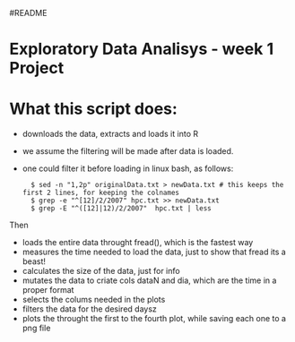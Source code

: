 #README

# Exploratory Data Analisys - week 1 Project

# What this script does:

- downloads the data, extracts and loads it into R
- we assume the filtering will be made after data is loaded.
- one could filter it before loading in linux bash, as follows:

        $ sed -n "1,2p" originalData.txt > newData.txt # this keeps the first 2 lines, for keeping the colnames
        $ grep -e "^[12]/2/2007" hpc.txt >> newData.txt 
        $ grep -E "^([12]|12)/2/2007"  hpc.txt | less        


Then

- loads the entire data throught fread(), which is the fastest way
- measures the time needed to load the data, just to show that fread its a beast!
- calculates the size of the data, just for info
- mutates the data to criate cols dataN and dia, which are the time in a proper format
- selects the colums needed in the plots
- filters the data for the desired daysz
- plots the throught the first to the fourth plot, while saving each one to a png file
